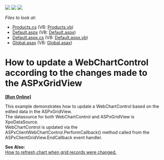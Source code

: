 <!-- default badges list -->
![](https://img.shields.io/endpoint?url=https://codecentral.devexpress.com/api/v1/VersionRange/128575764/15.1.3%2B)
[![](https://img.shields.io/badge/Open_in_DevExpress_Support_Center-FF7200?style=flat-square&logo=DevExpress&logoColor=white)](https://supportcenter.devexpress.com/ticket/details/E1277)
[![](https://img.shields.io/badge/📖_How_to_use_DevExpress_Examples-e9f6fc?style=flat-square)](https://docs.devexpress.com/GeneralInformation/403183)
<!-- default badges end -->
<!-- default file list -->
*Files to look at*:

* [Products.cs](./CS/WebSite/App_Code/Products.cs) (VB: [Products.vb](./VB/WebSite/App_Code/Products.vb))
* [Default.aspx](./CS/WebSite/Default.aspx) (VB: [Default.aspx](./VB/WebSite/Default.aspx))
* [Default.aspx.cs](./CS/WebSite/Default.aspx.cs) (VB: [Default.aspx.vb](./VB/WebSite/Default.aspx.vb))
* [Global.asax](./CS/WebSite/Global.asax) (VB: [Global.asax](./VB/WebSite/Global.asax))
<!-- default file list end -->
# How to update a WebChartControl according to the changes made to the ASPxGridView
<!-- run online -->
**[[Run Online]](https://codecentral.devexpress.com/e1277/)**
<!-- run online end -->


<p>This example demonstrates how to update a WebChartControl based on the edited data in the ASPxGridView.<br />
The datasource for both WebChartControl and ASPxGridView is XpoDataSource. <br />
WebChartControl is updated via the ASPxClientWebChartControl.PerformCallback() method called from the ASPxClientGridView.EndCallback event handler.</p><p><strong>See Also:</strong><br />
<a href="https://www.devexpress.com/Support/Center/p/E1259">How to refresh chart when grid records were changed.</a></p>

<br/>


